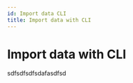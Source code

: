 ```yaml
---
id: Import data CLI
title: Import data with CLI
---
```


# Import data with CLI

sdfsdfsdfsdafasdfsd